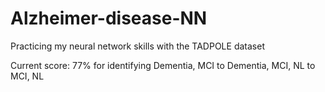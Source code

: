 # Alzheimer-disease-NN
Practicing my neural network skills with the TADPOLE dataset

Current score: 77% for identifying Dementia, MCI to Dementia, MCI, NL to MCI, NL
